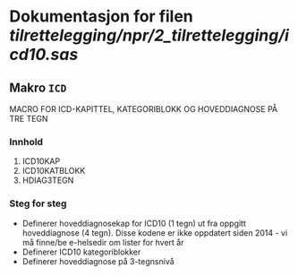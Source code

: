 
# Dokumentasjon for filen *tilrettelegging/npr/2_tilrettelegging/icd10.sas*


## Makro `ICD`


MACRO FOR ICD-KAPITTEL, KATEGORIBLOKK OG HOVEDDIAGNOSE PÅ TRE TEGN

### Innhold
1. ICD10KAP
2. ICD10KATBLOKK
3. HDIAG3TEGN


### Steg for steg
- Definerer hoveddiagnosekap for ICD10 (1 tegn) ut fra oppgitt hoveddiagnose (4 tegn). Disse kodene er ikke oppdatert siden 2014 - vi må finne/be e-helsedir om lister for hvert år 
- Definerer ICD10 kategoriblokker
- Definerer hoveddiagnose på 3-tegnsnivå
